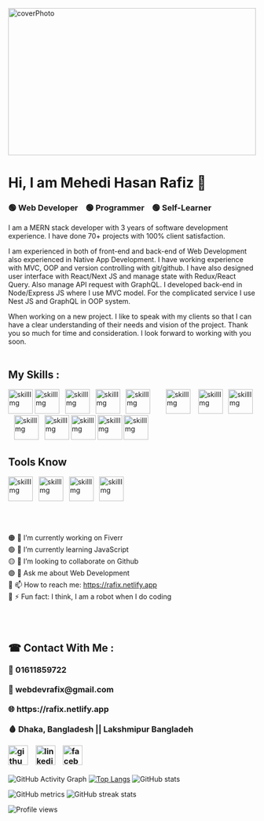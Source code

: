 <img src="https://images.unsplash.com/photo-1629904853716-f0bc54eea481?ixid=MnwxMjA3fDB8MHxzZWFyY2h8NDF8fHByb2dyYW1tZXJ8ZW58MHx8MHx8&ixlib=rb-1.2.1&auto=format&fit=crop&w=500&q=60" alt="coverPhoto" width="100%" height="300" />
<h1>Hi, I am Mehedi Hasan Rafiz 👋</h1>
<h3>🟢 Web Developer &nbsp;&nbsp;  🟢 Programmer &nbsp;&nbsp;  🟢 Self-Learner </h3>

<span>
I am a MERN stack developer with 3 years of software development experience. I have done 70+ projects with 100% client satisfaction.

I am experienced in both of front-end and back-end of Web Development also experienced in Native App Development. I have working experience with MVC, OOP and version controlling with git/github. I have also designed user interface with React/Next JS and manage state with Redux/React Query. Also manage API request with GraphQL. I developed back-end in Node/Express JS where I use MVC model. For the complicated service I use Nest JS and GraphQL in OOP system.

When working on a new project. I like to speak with my clients so that I can have a clear understanding of their needs and vision of the project. Thank you so much for time and consideration. I look forward to working with you soon.
</span> <br /> <br />

<h2>My Skills : </h2>
<span>
  <img src="https://cdn.pixabay.com/photo/2017/08/05/11/16/logo-2582748_640.png" alt="skillImg" width="50px" />
  <img src="https://cdn.pixabay.com/photo/2017/08/05/11/16/logo-2582747_1280.png" alt="skillImg" width="50px" />&nbsp;&nbsp;
  <img src="https://avatars.githubusercontent.com/u/2918581?s=280&v=4" alt="skillImg" width="50px" />&nbsp;&nbsp;
  <img src="https://encrypted-tbn0.gstatic.com/images?q=tbn:ANd9GcQjO1TeebaQ7aCrD0YXqArXCuv1rMSsacq0YXynatHy4fP8K4-FFiJFb1s5-jnHu_DL6gY&usqp=CAU" alt="skillImg" width="50px" />&nbsp;&nbsp;
  <img src="https://cdn-icons-png.flaticon.com/512/919/919851.png" alt="skillImg" width="50px" />
   &nbsp;&nbsp;&nbsp;&nbsp;&nbsp;&nbsp;
  <img src="https://cdn-icons-png.flaticon.com/512/919/919825.png" alt="skillImg" width="50px" /> &nbsp;&nbsp;
  <img src="https://upload.wikimedia.org/wikipedia/commons/thumb/3/31/Webysther_20160423_-_Elephpant.svg/2560px-Webysther_20160423_-_Elephpant.svg.png" alt="skillImg" width="50px" />&nbsp;&nbsp;
  <img src="https://cdn-icons-png.flaticon.com/128/919/919836.png" alt="skillImg" width="50px" />&nbsp;&nbsp;
  <img src="https://i.pinimg.com/favicons/5a7125e442544ec198585b70a9d94cd26977c102cc5805e5f3347611.png?f92a133e48dfde6a69fd6c07d57de0de" alt="skillImg" width="50px" />&nbsp;&nbsp;
  <img src="https://icons-for-free.com/iconfiles/png/512/svg+developer+firebase+google+programming+icon-1320183319887802192.png" alt="skillImg" width="50px" />
 <img src="https://encrypted-tbn0.gstatic.com/images?q=tbn:ANd9GcQJjcVtmAHl0-O306bDIr1I8NHiLi7-dmpTaDaXY7wDFixuzr8BVj7SOTU4yacpzhA6hq0&usqp=CAU" alt="skillImg" width="50px" /> 
  <img src="https://encrypted-tbn0.gstatic.com/images?q=tbn:ANd9GcR36J2ckF9cT55QALsAsIPQXSQETnTQN_7Y9xVXwq19s--5Lm_xusEVXKUS1b0UAsl-zeM&usqp=CAU" alt="skillImg" width="50px" /> 
  <img src="https://encrypted-tbn0.gstatic.com/images?q=tbn:ANd9GcThoHOiA-gJYNLupWFo6MfyGQ6IyJ4nK8IzkwfeTwEQQSC7Zg8nNcNkFVyVxDlhpweX0tI&usqp=CAU" alt="skillImg" width="50px" />
  <h2> Tools Know </h2>
   <img src="https://cdn-icons-png.flaticon.com/128/919/919847.png" alt="skillImg" width="50px" />&nbsp;&nbsp;
  <img src="https://cdn.iconscout.com/icon/free/png-256/netlify-3629537-3032320.png" alt="skillImg" width="50px" />&nbsp;&nbsp;
  <img src="https://i0.wp.com/gluonhq.com/wp-content/uploads/2018/05/heroku-logotype-vertical-purple.png?fit=576%2C684&ssl=1" alt="skillImg" width="50px" />&nbsp;&nbsp;
  <img src="https://dt2sdf0db8zob.cloudfront.net/wp-content/uploads/2018/04/000webhost-logo-alt.png" alt="skillImg" width="50px" />&nbsp;&nbsp;
</span>

<br /><br />

🟠 🔭 I’m currently working on Fiverr <br />
🟢 🌱 I’m currently learning JavaScript <br />
🟡 👯 I’m looking to collaborate on Github <br />
🟣 💬 Ask me about Web Development <br />
🔵 📫 How to reach me: https://rafix.netlify.app <br />
🔴 ⚡ Fun fact: I think, I am a robot when I do coding

<br /><br />

<h2> ☎ Contact With Me : </h2>
<h3> 📶 01611859722 <br /><br />
 📧 webdevrafix@gmail.com <br /><br />
 🌐 https://rafix.netlify.app  <br /><br />
 🩸 Dhaka, Bangladesh || Lakshmipur Bangladeh <br />
 
[<img src='https://cdn-icons-png.flaticon.com/512/733/733609.png' alt='github' height='40'>](https://github.com/MHRafix) &nbsp;&nbsp; [<img src='https://cdn-icons-png.flaticon.com/128/174/174857.png' alt='linkedin' height='40'>](https://www.linkedin.com/in/mh-rafix-42772a21b//)  &nbsp;&nbsp; [<img src='https://cdn-icons-png.flaticon.com/512/145/145802.png' alt='facebook' height='40'>](https://www.facebook.com/profile.php?id=100069940274273) 
</h3>


![GitHub Activity Graph](https://activity-graph.herokuapp.com/graph?username=MHRafix) 
[![Top Langs](https://github-readme-stats.vercel.app/api/top-langs/?username=MHRafix)](https://github.com/anuraghazra/github-readme-stats) ![GitHub stats](https://github-readme-stats.vercel.app/api?username=MHRafix&show_icons=true&count_private=true)

![GitHub metrics](https://metrics.lecoq.io/MHRafix) ![GitHub streak stats](https://github-readme-streak-stats.herokuapp.com/?user=MHRafix) 

![Profile views](https://gpvc.arturio.dev/MHRafix)  
